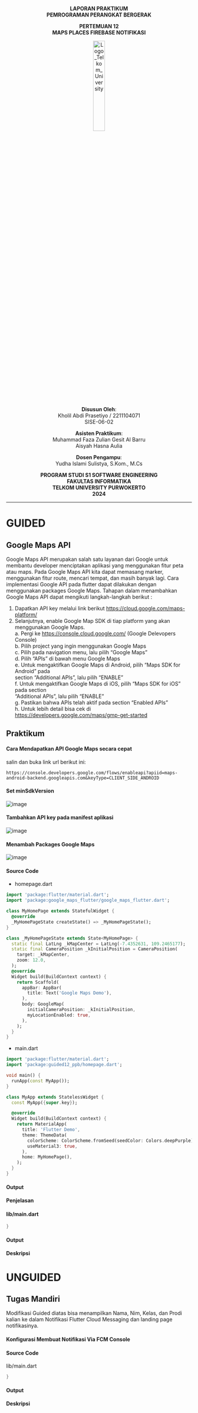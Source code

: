 <div align="center">

**LAPORAN PRAKTIKUM**  
**PEMROGRAMAN PERANGKAT BERGERAK**

**PERTEMUAN 12**  
**MAPS PLACES FIREBASE NOTIFIKASI**


<img src="https://github.com/user-attachments/assets/8ffbc3d9-1f18-4a72-8723-692ba5757f0c" alt="Logo_Telkom_University" width="25%">


**Disusun Oleh**:  
Kholil Abdi Prasetiyo / 2211104071  
SISE-06-02

**Asisten Praktikum**:  
Muhammad Faza Zulian Gesit Al Barru  
Aisyah Hasna Aulia

**Dosen Pengampu**:  
Yudha Islami Sulistya, S.Kom., M.Cs

**PROGRAM STUDI S1 SOFTWARE ENGINEERING**  
**FAKULTAS INFORMATIKA**  
**TELKOM UNIVERSITY PURWOKERTO**  
**2024**
</div>

---
# GUIDED

## Google Maps API
Google Maps API merupakan salah satu layanan dari Google untuk membantu developer menciptakan aplikasi yang menggunakan fitur peta atau maps. Pada Google Maps API kita dapat memasang marker, menggunakan fitur route, mencari tempat, dan masih banyak lagi. Cara implementasi Google API pada flutter dapat dilakukan dengan menggunakan packages Google Maps. Tahapan dalam menambahkan Google Maps API dapat mengikuti langkah-langkah berikut :
1. Dapatkan API key melalui link berikut https://cloud.google.com/maps-platform/
2. Selanjutnya, enable Google Map SDK di tiap platform yang akan menggunakan Google
Maps.  
a. Pergi ke https://console.cloud.google.com/ (Google Delevopers Console)  
b. Pilih project yang ingin menggunakan Google Maps  
c. Pilih pada navigation menu, lalu pilih “Google Maps”  
d. Pilih “APIs” di bawah menu Google Maps  
e. Untuk mengaktifkan Google Maps di Android, pilih “Maps SDK for Android” pada  
section “Additional APIs”, lalu pilih “ENABLE”  
f. Untuk mengaktifkan Google Maps di iOS, pilih “Maps SDK for iOS” pada section  
“Additional APIs”, lalu pilih “ENABLE”  
g. Pastikan bahwa APIs telah aktif pada section “Enabled APIs”  
h. Untuk lebih detail bisa cek di https://developers.google.com/maps/gmp-get-started  

## Praktikum

#### Cara Mendapatkan API Google Maps secara cepat
salin dan buka link url berikut ini:
```
https://console.developers.google.com/flows/enableapi?apiid=maps-android-backend.googleapis.com&keyType=CLIENT_SIDE_ANDROID
```

#### Set minSdkVersion
![image](https://github.com/user-attachments/assets/f76f48ae-0bd7-4f50-bcf7-c2b0c0ec93a5)

#### Tambahkan API key pada manifest aplikasi
![image](https://github.com/user-attachments/assets/e262a565-1caf-4a86-b959-3e01ec146e5a)

#### Menambah Packages Google Maps
![image](https://github.com/user-attachments/assets/1791077c-30da-4b9a-b287-4cfaa919aa07)

#### Source Code
- homepage.dart
```dart
import 'package:flutter/material.dart';
import 'package:google_maps_flutter/google_maps_flutter.dart';

class MyHomePage extends StatefulWidget {
  @override
  _MyHomePageState createState() => _MyHomePageState();
}

class _MyHomePageState extends State<MyHomePage> {
  static final LatLng _kMapCenter = LatLng(-7.4352631, 109.2465177);
  static final CameraPosition _kInitialPosition = CameraPosition(
    target: _kMapCenter,
    zoom: 12.0,
  );
  @override
  Widget build(BuildContext context) {
    return Scaffold(
      appBar: AppBar(
        title: Text('Google Maps Demo'),
      ),
      body: GoogleMap(
        initialCameraPosition: _kInitialPosition,
        myLocationEnabled: true,
      ),
    );
  }
}
```
  
- main.dart
```dart
import 'package:flutter/material.dart';
import 'package:guided12_ppb/homepage.dart';

void main() {
  runApp(const MyApp());
}

class MyApp extends StatelessWidget {
  const MyApp({super.key});

  @override
  Widget build(BuildContext context) {
    return MaterialApp(
      title: 'Flutter Demo',
      theme: ThemeData(
        colorScheme: ColorScheme.fromSeed(seedColor: Colors.deepPurple),
        useMaterial3: true,
      ),
      home: MyHomePage(),
    );
  }
}
```

#### Output

#### Penjelasan




#### lib/main.dart
```dart
}
```

#### Output

#### Deskripsi

# UNGUIDED

## Tugas Mandiri
Modifikasi Guided diatas bisa menampilkan Nama, Nim, Kelas, dan Prodi kalian ke dalam Notifikasi Flutter Cloud Messaging dan landing page notifikasinya.

#### Konfigurasi Membuat Notifikasi Via FCM Console

#### Source Code

lib/main.dart
```dart
}
```

#### Output

#### Deskripsi

